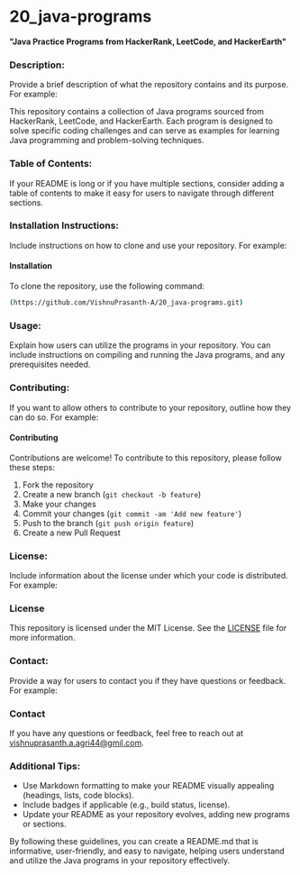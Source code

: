 # 20_java-programs

**"Java Practice Programs from HackerRank, LeetCode, and HackerEarth"**

### Description:
Provide a brief description of what the repository contains and its purpose. For example:

This repository contains a collection of Java programs sourced from HackerRank, LeetCode, and HackerEarth. Each program is designed to solve specific coding challenges and can serve as examples for learning Java programming and problem-solving techniques.

### Table of Contents:
If your README is long or if you have multiple sections, consider adding a table of contents to make it easy for users to navigate through different sections.

### Installation Instructions:
Include instructions on how to clone and use your repository. For example:

#### Installation
To clone the repository, use the following command:
```bash
(https://github.com/VishnuPrasanth-A/20_java-programs.git)
```

### Usage:
Explain how users can utilize the programs in your repository. You can include instructions on compiling and running the Java programs, and any prerequisites needed.


### Contributing:
If you want to allow others to contribute to your repository, outline how they can do so. For example:

#### Contributing
Contributions are welcome! To contribute to this repository, please follow these steps:
1. Fork the repository
2. Create a new branch (`git checkout -b feature`)
3. Make your changes
4. Commit your changes (`git commit -am 'Add new feature'`)
5. Push to the branch (`git push origin feature`)
6. Create a new Pull Request

### License:
Include information about the license under which your code is distributed. For example:

### License
This repository is licensed under the MIT License. See the [LICENSE](LICENSE) file for more information.

### Contact:
Provide a way for users to contact you if they have questions or feedback. For example:

### Contact
If you have any questions or feedback, feel free to reach out at [vishnuprasanth.a.agri44@gmil.com](mailto:vishnuprasanth.a.agri44@gmil.com).

### Additional Tips:
- Use Markdown formatting to make your README visually appealing (headings, lists, code blocks).
- Include badges if applicable (e.g., build status, license).
- Update your README as your repository evolves, adding new programs or sections.

By following these guidelines, you can create a README.md that is informative, user-friendly, and easy to navigate, helping users understand and utilize the Java programs in your repository effectively.
